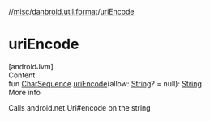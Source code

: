 //[misc](../index.md)/[danbroid.util.format](index.md)/[uriEncode](uri-encode.md)



# uriEncode  
[androidJvm]  
Content  
fun [CharSequence](https://kotlinlang.org/api/latest/jvm/stdlib/kotlin/-char-sequence/index.html).[uriEncode](uri-encode.md)(allow: [String](https://kotlinlang.org/api/latest/jvm/stdlib/kotlin/-string/index.html)? = null): [String](https://kotlinlang.org/api/latest/jvm/stdlib/kotlin/-string/index.html)  
More info  


Calls android.net.Uri#encode on the string

  



